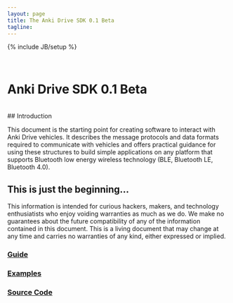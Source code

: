 ```yaml
---
layout: page
title: The Anki Drive SDK 0.1 Beta
tagline: 
---
```

{% include JB/setup %}

<br />

<h1>Anki Drive SDK 0.1 Beta</h1>
<br />
## Introduction

This document is the starting point for creating software to interact with Anki Drive vehicles. It describes the message protocols and data formats required to communicate with vehicles and offers practical guidance for using these structures to build simple applications on any platform that supports Bluetooth low energy wireless technology (BLE, Bluetooth LE, Bluetooth 4.0).

## This is just the beginning...

This information is intended for curious hackers, makers, and technology enthusiatists who enjoy voiding warranties as much as we do. We make no guarantees about the future compatibility of any of the information contained in this document. This is a living document that may change at any time and carries no warranties of any kind, either expressed or implied.

<div class='row'>
  <div class='sdk-home-links col-md-4'><a href='docs/programming-guide'><h3>Guide</h3></a></div>
  <div class='sdk-home-links col-md-4'><a href='https://github.com/anki/drive-sdk/tree/master/examples'><h3>Examples</h3></a></div>
  <div class='sdk-home-links col-md-4'><a href='https://github.com/anki/drive-sdk'><h3>Source Code</h3></a></div>
</div>

<br />
<div class='divider'> </div>
<br />

[drive-sdk-doc]: /docs/programming-guide.html
